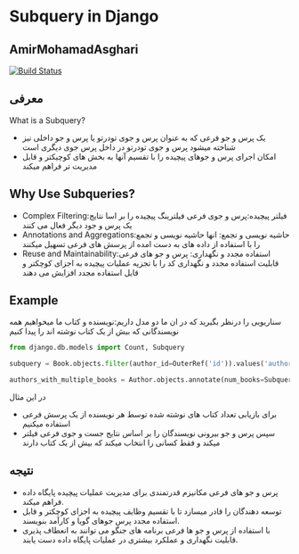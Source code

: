  # Subquery in Django
## AmirMohamadAsghari



[![Build Status](https://travis-ci.org/joemccann/dillinger.svg?branch=master)](https://github.com/AmirMohamadmAsghari)





## معرفی
What is a Subquery?
- یک پرس و جو فرعی که به عنوان پرس و جوی تودرتو یا پرس و جو داخلی نیز شناخته میشود پرس و جوی تودرتو در داخل پرس جوی دیگری است
- امکان اجرای پرس و جوهای پیچیده را با تقسیم آنها به بخش های کوچیکتر و قابل مدیریت تر فراهم میکند



## Why Use Subqueries?

- Complex Filtering:فیلتر پیچیده:پرس و جوی فرعی فیلترینگ پیچیده را بر اسا نتایج یک پرس و جود دیگر فعال می کنند
- Annotations and Aggregations:حاشیه نویسی و تجمع: انها حاشیه نویسی و تجمع را با استفاده از داده های به دست امده از پرسش های فرعی تسهیل میکنند
- Reuse and Maintainability:استفاده مجدد و نگهداری: پرس و جو های فرعی قابلیت استفاده مجدد و نگهداری کد را با تجزیه عملیات پیچیده به اجزای کوچکتر و قایل استفاده مجدد افزایش می دهند



## Example

سناریویی را درنظر بگیرید که در ان ما دو مدل داریم:نویسنده و کتاب ما میخواهیم همه نویسندگانی که بیش از یک کتاب نوشته اند را پیدا کنیم



```python
from django.db.models import Count, Subquery

subquery = Book.objects.filter(author_id=OuterRef('id')).values('author_id').annotate(book_count=Count('id')).values('book_count')

authors_with_multiple_books = Author.objects.annotate(num_books=Subquery(subquery)).filter(num_books__gt=1)

```

در این مثال
- برای بازیابی تعداد کتاب های نوشته شده توسط هر نویسنده از یک پرسش فرعی استفاده میکنیم
- سپس پرس و جو بیرونی نویسندگان را بر اساس نتایج جست و جوی فرعی فیلتر میکند و فقط کسانی را انتخاب میکند که بیش از یک کتاب دارند


## نتیجه

- پرس و جو های فرعی مکانیزم قدرتمندی برای مدیریت عملیات پیچیده پایگاه داده فراهم میکند.
- توسعه دهندگان را قادر میسازد تا با تقسیم وظایف پیچیده به اجزای کوچکتر و قابل استفاده مجدد پرس جوهای گویا و کارآمد بنویسند.
- با استفاده از پرس و جو ها فرعی برنامه های جنگو می توانند به انعطاف پذیری قابلیت نگهداری و عملکرد بیشتری در عملیات پایگاه داده دست یابند.  

